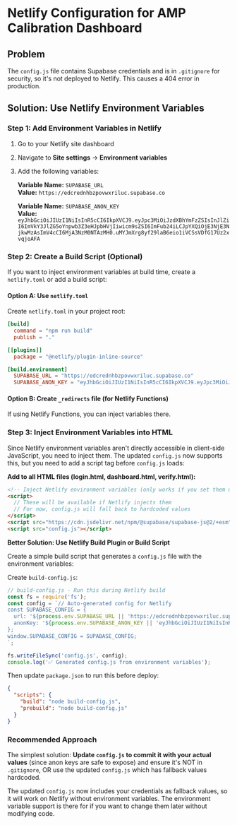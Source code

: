 # Netlify Configuration for AMP Calibration Dashboard

## Problem

The `config.js` file contains Supabase credentials and is in `.gitignore` for security, so it's not deployed to Netlify. This causes a 404 error in production.

## Solution: Use Netlify Environment Variables

### Step 1: Add Environment Variables in Netlify

1. Go to your Netlify site dashboard
2. Navigate to **Site settings** → **Environment variables**
3. Add the following variables:

   **Variable Name:** `SUPABASE_URL`  
   **Value:** `https://edcrednhbzpovwxriluc.supabase.co`

   **Variable Name:** `SUPABASE_ANON_KEY`  
   **Value:** `eyJhbGciOiJIUzI1NiIsInR5cCI6IkpXVCJ9.eyJpc3MiOiJzdXBhYmFzZSIsInJlZiI6ImVkY3JlZG5oYnpwb3Z3eHJpbHVjIiwicm9sZSI6ImFub24iLCJpYXQiOjE3NjE3NjkwMzAsImV4cCI6MjA3NzM0NTAzMH0.uMYJmXrg8yf29laB6eio1iVCSsVDfG17Uz2xvqjoAFA`

### Step 2: Create a Build Script (Optional)

If you want to inject environment variables at build time, create a `netlify.toml` or add a build script:

#### Option A: Use `netlify.toml`

Create `netlify.toml` in your project root:

```toml
[build]
  command = "npm run build"
  publish = "."

[[plugins]]
  package = "@netlify/plugin-inline-source"

[build.environment]
  SUPABASE_URL = "https://edcrednhbzpovwxriluc.supabase.co"
  SUPABASE_ANON_KEY = "eyJhbGciOiJIUzI1NiIsInR5cCI6IkpXVCJ9.eyJpc3MiOiJzdXBhYmFzZSIsInJlZiI6ImVkY3JlZG5oYnpwb3Z3eHJpbHVjIiwicm9sZSI6ImFub24iLCJpYXQiOjE3NjE3NjkwMzAsImV4cCI6MjA3NzM0NTAzMH0.uMYJmXrg8yf29laB6eio1iVCSsVDfG17Uz2xvqjoAFA"
```

#### Option B: Create `_redirects` file (for Netlify Functions)

If using Netlify Functions, you can inject variables there.

### Step 3: Inject Environment Variables into HTML

Since Netlify environment variables aren't directly accessible in client-side JavaScript, you need to inject them. The updated `config.js` now supports this, but you need to add a script tag before `config.js` loads:

**Add to all HTML files (login.html, dashboard.html, verify.html):**

```html
<!-- Inject Netlify environment variables (only works if you set them up) -->
<script>
  // These will be available if Netlify injects them
  // For now, config.js will fall back to hardcoded values
</script>
<script src="https://cdn.jsdelivr.net/npm/@supabase/supabase-js@2/+esm" type="module"></script>
<script src="config.js"></script>
```

**Better Solution: Use Netlify Build Plugin or Build Script**

Create a simple build script that generates a `config.js` file with the environment variables:

Create `build-config.js`:

```javascript
// build-config.js - Run this during Netlify build
const fs = require('fs');
const config = `// Auto-generated config for Netlify
const SUPABASE_CONFIG = {
  url: '${process.env.SUPABASE_URL || 'https://edcrednhbzpovwxriluc.supabase.co'}',
  anonKey: '${process.env.SUPABASE_ANON_KEY || 'eyJhbGciOiJIUzI1NiIsInR5cCI6IkpXVCJ9.eyJpc3MiOiJzdXBhYmFzZSIsInJlZiI6ImVkY3JlZG5oYnpwb3Z3eHJpbHVjIiwicm9sZSI6ImFub24iLCJpYXQiOjE3NjE3NjkwMzAsImV4cCI6MjA3NzM0NTAzMH0.uMYJmXrg8yf29laB6eio1iVCSsVDfG17Uz2xvqjoAFA'}'
};
window.SUPABASE_CONFIG = SUPABASE_CONFIG;
`;

fs.writeFileSync('config.js', config);
console.log('✅ Generated config.js from environment variables');
```

Then update `package.json` to run this before deploy:

```json
{
  "scripts": {
    "build": "node build-config.js",
    "prebuild": "node build-config.js"
  }
}
```

### Recommended Approach

The simplest solution: **Update `config.js` to commit it with your actual values** (since anon keys are safe to expose) and ensure it's NOT in `.gitignore`, OR use the updated `config.js` which has fallback values hardcoded.

The updated `config.js` now includes your credentials as fallback values, so it will work on Netlify without environment variables. The environment variable support is there for if you want to change them later without modifying code.

